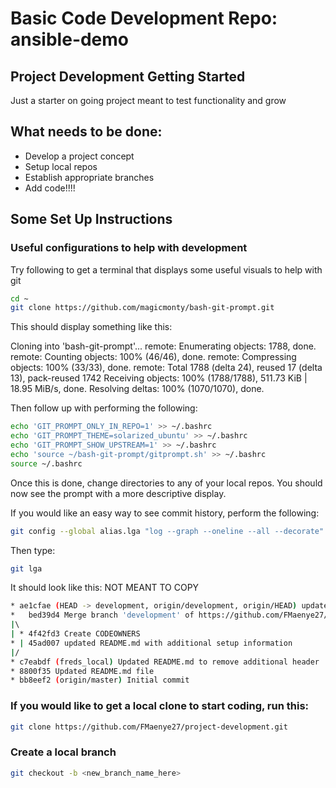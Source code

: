 # Basic Code Development Repo: ansible-demo

## Project Development Getting Started
Just a starter on going project meant to test functionality and grow

## What needs to be done:
- Develop a project concept
- Setup local repos
- Establish appropriate branches
- Add code!!!!


## Some Set Up Instructions

### Useful configurations to help with development

Try following to get a terminal that displays some useful visuals to help with git

```bash
cd ~
git clone https://github.com/magicmonty/bash-git-prompt.git
```
This should display something like this:

Cloning into 'bash-git-prompt'...
remote: Enumerating objects: 1788, done.
remote: Counting objects: 100% (46/46), done.
remote: Compressing objects: 100% (33/33), done.
remote: Total 1788 (delta 24), reused 17 (delta 13), pack-reused 1742
Receiving objects: 100% (1788/1788), 511.73 KiB | 18.95 MiB/s, done.
Resolving deltas: 100% (1070/1070), done.

Then follow up with performing the following:

```bash
echo 'GIT_PROMPT_ONLY_IN_REPO=1' >> ~/.bashrc
echo 'GIT_PROMPT_THEME=solarized_ubuntu' >> ~/.bashrc
echo 'GIT_PROMPT_SHOW_UPSTREAM=1' >> ~/.bashrc
echo 'source ~/bash-git-prompt/gitprompt.sh' >> ~/.bashrc
source ~/.bashrc
```

Once this is done, change directories to any of your local repos. You should now see the prompt with a more descriptive display.

If you would like an easy way to see commit history, perform the following:

```bash
git config --global alias.lga "log --graph --oneline --all --decorate"
```

Then type:

```bash
git lga
```
It should look like this:
NOT MEANT TO COPY

```bash
* ae1cfae (HEAD -> development, origin/development, origin/HEAD) updated README.md to make it easier to clone the repo
*   bed39d4 Merge branch 'development' of https://github.com/FMaenye27/project-development into development
|\  
| * 4f42fd3 Create CODEOWNERS
* | 45ad007 updated README.md with additional setup information
|/  
* c7eabdf (freds_local) Updated README.md to remove additional header
* 8800f35 Updated README.md file
* bb8eef2 (origin/master) Initial commit
```

### If you would like to get a local clone to start coding, run this:

```bash
git clone https://github.com/FMaenye27/project-development.git
``` 

### Create a local branch

```bash
git checkout -b <new_branch_name_here>
```
